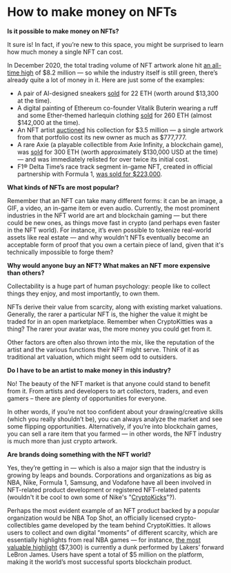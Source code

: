 # How to make money on NFTs



**Is it possible to make money on NFTs?**

It sure is! In fact, if you’re new to this space, you might be surprised to learn how much money a single NFT can cost.

In December 2020, the total trading volume of NFT artwork alone hit [an all-time high](https://www.coindesk.com/nft-art-sales-reached-all-time-high-of-8-2m-in-december) of $8.2 million — so while the industry itself is still green, there’s already quite a lot of money in it. Here are just some of the examples:

* A pair of AI-designed sneakers [sold](https://www.coindesk.com/rtfkt-sneakers-nft-collector-whaleshark) for 22 ETH \(worth around $13,300 at the time\).
* A digital painting of Ethereum co-founder Vitalik Buterin wearing a ruff and some Ether-themed harlequin clothing [sold](https://www.coindesk.com/nft-painting-of-buterin-in-harlequin-garb-sets-record-in-weekend-crypto-art-sale) for 260 ETH \(almost $142,000 at the time\).
* An NFT artist [auctioned](https://cointelegraph.com/news/digital-artist-beeple-auctions-nft-art-collection-for-3-5m) his collection for $3.5 million — a single artwork from that portfolio cost its new owner as much as $777,777.
* A rare Axie \(a playable collectible from Axie Infinity, a blockchain game\), was [sold](https://cointelegraph.com/news/300-eth-sale-caps-wild-week-for-axie-infinity) for 300 ETH \(worth approximately $130,000 USD at the time\) — and was immediately relisted for over twice its initial cost.
* F1® Delta Time’s race track segment in-game NFT, created in official partnership with Formula 1, [was sold for $223,000](https://twitter.com/animocabrands/status/1334184929287090183).

**What kinds of NFTs are most popular?**

Remember that an NFT can take many different forms: it can be an image, a GIF, a video, an in-game item or even audio. Currently, the most prominent industries in the NFT world are art and blockchain gaming — but there could be new ones, as things move fast in crypto \(and perhaps even faster in the NFT world\). For instance, it’s even possible to tokenize real-world assets like real estate — and why wouldn't NFTs eventually become an acceptable form of proof that you own a certain piece of land, given that it's technically impossible to forge them?

**Why would anyone buy an NFT? What makes an NFT more expensive than others?**

Collectability is a huge part of human psychology: people like to collect things they enjoy, and most importantly, to own them.

NFTs derive their value from scarcity, along with existing market valuations. Generally, the rarer a particular NFT is, the higher the value it might be traded for in an open marketplace. Remember when CryptoKitties was a thing? The rarer your avatar was, the more money you could get from it.

Other factors are often also thrown into the mix, like the reputation of the artist and the various functions their NFT might serve. Think of it as traditional art valuation, which might seem odd to outsiders.

**Do I have to be an artist to make money in this industry?**

No! The beauty of the NFT market is that anyone could stand to benefit from it. From artists and developers to art collectors, traders, and even gamers – there are plenty of opportunities for everyone.

In other words, if you’re not too confident about your drawing/creative skills \(which you really shouldn’t be\), you can always analyze the market and see some flipping opportunities. Alternatively, if you’re into blockchain games, you can sell a rare item that you farmed — in other words, the NFT industry is much more than just crypto artwork.

**Are brands doing something with the NFT world?**

Yes, they’re getting in — which is also a major sign that the industry is growing by leaps and bounds. Corporations and organizations as big as NBA, Nike, Formula 1, Samsung, and Vodafone have all been involved in NFT-related product development or registered NFT-related patents \(wouldn't it be cool to own some of Nike's "[CryptoKicks](https://thenextweb.com/hardfork/2019/12/10/nike-blockchain-sneakers-cryptokick-patent/)"?\).

Perhaps the most evident example of an NFT product backed by a popular organization would be NBA Top Shot, an officially licensed crypto-collectibles game developed by the team behind CryptoKitties. It allows users to collect and own digital “moments” of different scarcity, which are essentially highlights from real NBA games — for instance, [the most valuable highlight](https://thehustle.co/nba-top-shot-most-valuable-highlight/) \($7,300\) is currently a dunk performed by Lakers’ forward LeBron James. Users have spent a total of $5 million on the platform, making it the world’s most successful sports blockchain product.


